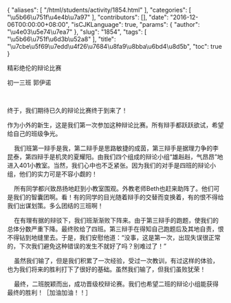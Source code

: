 {
    "aliases": [
        "/html/students/activity/1854.html"
    ],
    "categories": [
        "\u5b66\u751f\u4e4b\u7a97"
    ],
    "contributors": [],
    "date": "2016-12-06T00:00:00+08:00",
    "isCJKLanguage": true,
    "params": {
        "author": "\u4e03\u5e74\u7ea7"
    },
    "slug": "1854",
    "tags": [
        "\u5b66\u751f\u6d3b\u52a8"
    ],
    "title": "\u7cbe\u5f69\u7edd\u4f26\u7684\u8fa9\u8bba\u6bd4\u8d5b",
    "toc": true
}

精彩绝伦的辩论比赛




初一三班 郭伊诺




      



终于，我们期待已久的辩论比赛终于到来了！




作为小外的新生，这是我们第一次参加这种辩论比赛。所有辩手都跃跃欲试，希望给自己的班级争光。




  





    我们班第一辩手是我，第二辩手是思路敏捷的成茵，第三辩手是据理力争的李昆泰，第四辩手是机灵的夏耀阳。由我们四个组成的辩论小组“雄赳赳，气昂昂”地进入401小教室。当然，我们心中也不乏紧张。因为我们的对手是四班的辩论小组，他们的实力可是不容小觑的！




    所有同学都兴致昂扬地赶到小教室围观。外教老师Beth也赶来助阵了。他们可是我们的智囊团啊。看！有的同学的目光随着辩手的交替而变换着，有的恨不得给我们出谋划策。多么团结的三班啊！




    在有理有据的辩驳下，我们班渐渐败下阵来。由于第三辩手的跑题，使我们的总体分数严重下降。最终败给了四班。第三辩手在得知自己跑题后及其地自责，恨不得钻到地缝里去。于是，我们安慰他道：“没事，这是第一次，出现失误很正常的，下次我们避免这种错误的发生不就好了吗？别难过了！”




    虽然我们输了，但是我们积累了一次经验，受过一次教训，有过这样的体验，也为我们将来的胜利打下了很好的基础。虽然我们输了，但我们虽败犹荣！




    最终，二班脱颖而出，成功晋级校辩论赛。我们也希望二班的辩论小组能获得最终的胜利！［加油加油！！］



  

